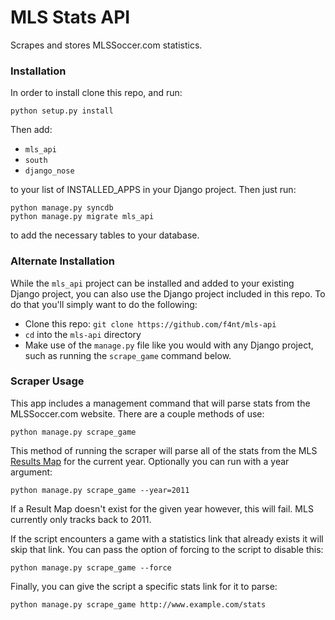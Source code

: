 # MLS Stats API

Scrapes and stores MLSSoccer.com statistics. 

### Installation

In order to install clone this repo, and run:

    python setup.py install

Then add:

* `mls_api` 
* `south` 
* `django_nose`

to your list of INSTALLED_APPS in your Django project. Then just run:

    python manage.py syncdb
    python manage.py migrate mls_api

to add the necessary tables to your database. 

### Alternate Installation

While the `mls_api` project can be installed and added to your existing Django
project, you can also use the Django project included in this repo. To do that
you'll simply want to do the following:

* Clone this repo: `git clone https://github.com/f4nt/mls-api`
* `cd` into the `mls-api` directory
* Make use of the `manage.py` file like you would with any Django project, such
as running the `scrape_game` command below.

### Scraper Usage

This app includes a management command that will parse stats from the MLSSoccer.com 
website. There are a couple methods of use:

    python manage.py scrape_game

This method of running the scraper will parse all of the stats from the MLS 
[Results Map](http://www.mlssoccer.com/results) for the current year. Optionally 
you can run with a year argument:

    python manage.py scrape_game --year=2011

If a Result Map doesn't exist for the given year however, this will fail. MLS 
currently only tracks back to 2011. 

If the script encounters a game with a statistics link that already exists it 
will skip that link. You can pass the option of forcing to the script to disable 
this:

    python manage.py scrape_game --force

Finally, you can give the script a specific stats link for it to parse:

    python manage.py scrape_game http://www.example.com/stats


